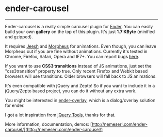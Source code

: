 # ender-carousel
----

Ender-carousel is a really simple carousel plugin for <a href="http://ender.no.de/">Ender</a>. You can easily build your own <strong>gallery</strong> on the top of this plugin. It's just <strong>1.7 KByte</strong> (minified and gzipped).

It requires [Jeesh](https://github.com/ender-js/jeesh) and [Morpheus](https://github.com/ded/morpheus) for animations.
Even though, you can leave Morpheus out if you are fine without animations. Currently it's tested in Chrome, Firefox, Safari, Opera and IE7+. You can report bugs [here](https://github.com/nemeseri/ender-overlay/issues).

If you want to use <strong>CSS3 transitions</strong> instead of JS animations, just set the "css3transition" property to true. Only recent Firefox and Webkit based browsers will use transitions. Older browsers will fall back to JS animations.

It's even compatible with jQuery and Zepto! So if you want to include it in a jQuery/Zepto based project, you can do it without any extra work.

You might be interested in [ender-overlay](https://github.com/nemeseri/ender-overlay), which is a dialog/overlay solution for ender.

I got a lot inspiration from [jQuery Tools](http://flowplayer.org/tools/), thanks for that.

More information, documentation, demos: [http://nemeseri.com/ender-carousel/](http://nemeseri.com/ender-carousel/)